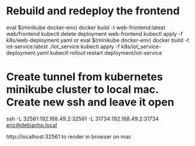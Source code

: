 
# Rebuild and redeploy the frontend
eval $(minikube docker-env)
docker build -t web-frontend:latest web/frontend
kubectl delete deployment web-frontend
kubectl apply -f k8s/web-deployment.yaml
or
eval $(minikube docker-env)
docker build -t iot-service:latest ./iot_service
kubectl apply -f k8s/iot_service-deployment.yaml
kubectl rollout restart deployment/iot-service


# Create tunnel from kubernetes minikube cluster to local mac.  Create new ssh and leave it open
ssh -L 32561:192.168.49.2:32561 -L 31734:192.168.49.2:31734 eric@debianhp.local

http://localhost:32561 to render in browser on mac
